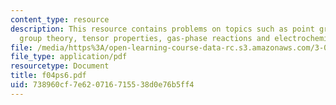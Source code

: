 ```yaml
---
content_type: resource
description: This resource contains problems on topics such as point group symbols,
  group theory, tensor properties, gas-phase reactions and electrochemical cells.
file: /media/https%3A/open-learning-course-data-rc.s3.amazonaws.com/3-012-fundamentals-of-materials-science-fall-2005/738960cf7e620716715538d0e76b5ff4_f04ps6.pdf
file_type: application/pdf
resourcetype: Document
title: f04ps6.pdf
uid: 738960cf-7e62-0716-7155-38d0e76b5ff4
---
```

